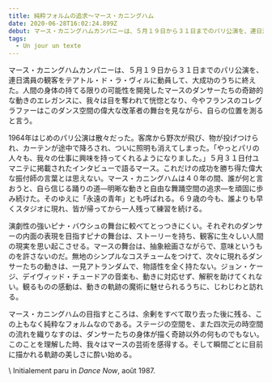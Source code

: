 ```yaml
---
title: 純粋フォルムの追求〜マース・カニングハム
date: 2020-06-28T16:02:24.899Z
debut: マース・カニングハムカンパニーは、５月１９日から３１日までのパリ公演を、連日満員の観客をテアトル・ド・ラ・ヴィルに動員して、大成功のうちに終えた。人間の身体の持てる限りの可能性を開発したマースのダンサーたちの奇跡的な動きのエレガンスに、我々は目を奪われて恍惚となり、今やフランスのコレグラファーはこのダンス空間の偉大な改革者の舞台を見ながら、自らの位置を測ると言う。
tags:
  - Un jour un texte
---
```

マース・カニングハムカンパニーは、５月１９日から３１日までのパリ公演を、連日満員の観客をテアトル・ド・ラ・ヴィルに動員して、大成功のうちに終えた。人間の身体の持てる限りの可能性を開発したマースのダンサーたちの奇跡的な動きのエレガンスに、我々は目を奪われて恍惚となり、今やフランスのコレグラファーはこのダンス空間の偉大な改革者の舞台を見ながら、自らの位置を測ると言う。

1964年はじめのパリ公演は散々だった。客席から野次が飛び、物が投げつけられ、カーテンが途中で降ろされ、ついに照明も消えてしまった。「やっとパリの人々も、我々の仕事に興味を持ってくれるようになりました。」５月３１日付ユマニテに掲載されたインタビューで語るマース。これだけの成功を勝ち得た偉大な振付師の言葉とは思えない。マース・カニングハムは４０年の間、誰が何と言おうと、自ら信じる踊りの道―明晰な動きと自由な舞踊空間の追求―を頑固に歩み続けた。そのゆえに「永遠の青年」とも呼ばれる。６９歳の今も、誰よりも早くスタジオに現れ、皆が帰ってから一人残って練習を続ける。

演劇性の強いピナ・バウシュの舞台に較べてとっつきにくい。それぞれのダンサーの内面の表現を目指すピナの舞台は、ストーリーを持ち、観客に生々しい人間の現実を思い起こさせる。マースの舞台は、抽象絵画さながらで、意味というものを許さないのだ。無地のシンプルなコスチュームをつけて、次々に現れるダンサーたちの動きは、一見アトランダムで、物語性を全く持たない。ジョン・ケージ、デイヴィッド・チュードアの音楽も、動きに対応せず、解釈を助けてくれない。観るものの感動は、動きの軌跡の魔術に魅せられるうちに、じわじわと訪れる。

マース・カニングハムの目指すところは、余剰をすべて取り去った後に残る、この上もなく純粋なフォルムなのである。ステージの空間を、また四次元の時空間の流れを織りなすのは、ダンサーたちの身体が描く奇跡以外の何ものでもない。このことを理解した時、我々はマースの芸術を感得する。そして瞬間ごとに目前に描かれる軌跡の美しさに酔い始める。

\    Initialement paru in *Dance Now*, août 1987.